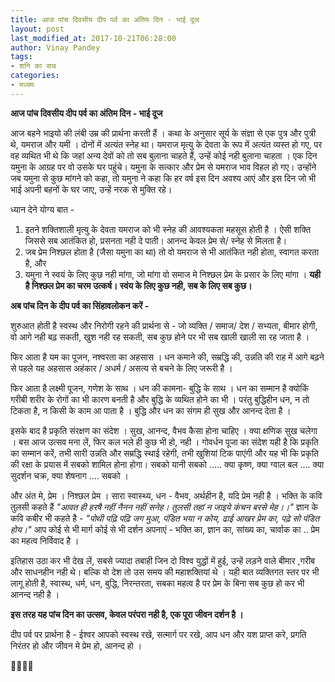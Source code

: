 ```yaml
---
title: आज पांच दिवसीय दीप पर्व का अंतिम दिन - भाई दूज
layout: post
last_modified_at: 2017-10-21T06:28:00
author: Vinay Pandey
tags:
- शनि का सच
categories:
- मध्यम
---
```

**आज पांच दिवसीय दीप पर्व का अंतिम दिन - भाई दूज**

आज बहने भाइयो की लंबी उम्र की प्रार्थना करती हैं । कथा के अनुसार सूर्य के संज्ञा से एक पुत्र और पुत्री थे, यमराज और यमी ।  दोनों में अत्यंत स्नेह था। यमराज मृत्यु के देवता के रूप में अत्यंत व्यस्त हो गए, पर वह व्यथित भी थे कि जहां अन्य देवों को तो सब बुलाना चाहते हैं, उन्हें कोई नही बुलाना चाहता । एक दिन यमुना के आग्रह पर वो उसके घर पहुंचे। यमुना के सत्कार और प्रेम से यमराज भाव विहल हो गए। उन्होंने जब यमुना से कुछ मांगने को कहा, तो यमुना ने कहा कि हर वर्ष इस दिन अवश्य आएं और इस दिन जो भी भाई अपनी बहनों के घर जाए, उन्हें नरक से मुक्ति रहे। 

ध्यान देने योग्य बात - 
1. इतने शक्तिशाली मृत्यु के देवता यमराज को भी स्नेह की आवश्यकता महसूस होती है । ऐसी शक्ति जिससे सब आतंकित हो, प्रसनता नही दे पाती। आनन्द केवल प्रेम से/ स्नेह से मिलता है। 
2. जब प्रेम निश्छल होता है (जैसा यमुना का था) तो वो यमराज से भी आतंकित नही होता, स्वागत करता है, और
3. यमुना ने स्वयं के लिए कुछ नही मांगा, जो मांगा वो समाज मे निश्छल प्रेम के प्रसार के लिए मांगा । 
**यही है निश्छल प्रेम का चरम उत्कर्ष। स्वंय के लिए कुछ नही, सब के लिए सब कुछ।** 

**अब पांच दिन के दीप पर्व का सिंहावलोकन करें -**

शुरुआत होती है स्वस्थ और निरोगी रहने की प्रार्थना से - जो व्यक्ति / समाज/ देश / सभ्यता, बीमार होगी, वो आगे नही बढ़ सकती, खुश नही रह सकती, सब कुछ होने पर भी सब खाली खाली सा रह जाता है ।

फिर आता है यम का पूजन, नश्वरता का अहसास । धन कमाने की, सम्रद्धि की, उन्नति की राह में आगे बढ़ने से पहले यह अहसास अहंकार / अधर्म / असत्य से बचने के लिए जरूरी है । 

फिर आता है लक्ष्मी पूजन, गणेश के साथ । धन की कामना- बुद्धि के साथ । धन का सम्मान है क्योकिं गरीबी शरीर के रोगों का भी कारण बनती है और बुद्धि के व्यथित होने का भी । परंतु बुद्धिहीन धन, न तो टिकता है, न किसी के काम आ पाता है । बुद्धि और धन का संगम ही सुख और आनन्द देता है ।

इसके बाद है प्रकृति संरक्षण का संदेश । सुख, आनन्द, वैभव कैसा होना चाहिए । क्या क्षणिक सुख चलेगा । बस आज उत्सव मना लें, फिर कल भले ही कुछ भी हो, नही । गोवर्धन पूजा का संदेश यही है कि प्रकृति का सम्मान करें,  तभी सारी उन्नति और सम्रद्धि स्थाई रहेगी, तभी खुशियां टिक पाएंगी और यह भी कि प्रकृति की रक्षा के प्रयास में सबको शामिल होना होगा। सबको यानी सबको ..... क्या कृष्ण, क्या ग्वाल बल .... क्या सुदर्शन चक्र, क्या शेषनाग .... सबको । 

और अंत मे, प्रेम । निश्छल प्रेम । सारा स्वास्थ्य, धन - वैभव, अर्थहीन है, यदि प्रेम नही है । भक्ति के कवि तुलसी कहते हैं
*"आवत ही हरषै नहीं नैनन नहीं सनेह।*
*तुलसी तहां न जाइये कंचन बरसे मेह।।"*
ज्ञान के कवि कबीर भी कहते है -
*"पोथी पढ़ि पढ़ि जग मुआ, पंडित भया न कोय,* 
*ढाई आखर प्रेम का, पढ़े सो पंडित होय।"*
आप कोई से भी मार्ग कोई से भी दर्शन अपनाएं - भक्ति का, ज्ञान का, सांख्य का, चार्वाक का .. प्रेम का महत्व निर्विवाद है ।

इतिहास उठा कर भी देख लें, सबसे ज्यादा तबाही जिन दो विश्व युद्धों में हुई, उन्हें लड़ने वाले बीमार ,गरीब और साधनहीन नही थे। बल्कि वो देश तो उस समय की महाशक्तियां थे । यही बात व्यक्तिगत स्तर पर भी लागू होती है, स्वास्थ, धर्म, धन, बुद्धि, निरन्तरता, सबका महत्व है पर प्रेम के बिना सब कुछ हो कर भी आनन्द नही है । 

**इस तरह यह पांच दिन का उत्सव, केवल परंपरा नही है, एक पूरा जीवन दर्शन है ।**

दीप पर्व पर प्रार्थना है -
ईश्वर आपको स्वस्थ रखे, सत्मार्ग पर रखे, आप धन और यश प्राप्त करे,  प्रगति निरंतर हो और जीवन मे प्रेम हो, आनन्द हो । 

🙏🌷🌷🙏


